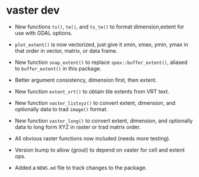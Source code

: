 # vaster dev

* New functions `ts()`, `te()`, and `ts_te()` to format dimension,extent for use with GDAL options. 

* `plot_extent()` is now vectorized, just give it xmin, xmax, ymin, ymax in that order in vector, matrix, or data frame. 

* New function `snap_extent()` to replace `spex::buffer_extent()`, aliased to `buffer_extent()` in this package. 

* Better argument consistency, dimension first, then extent. 

* New function `extent_vrt()` to obtain tile extents from VRT text. 

* New function `vaster_listxyz()` to convert extent, dimension, and optionally data to trad `image()` format. 


* New function `vaster_long()` to convert extent, dimension, and optionally data to long form XYZ in raster or trad matrix order. 

* All obvious raster functions now included (needs more testing). 

* Version bump to allow {grout} to depend on vaster for cell and extent ops. 

* Added a `NEWS.md` file to track changes to the package.
